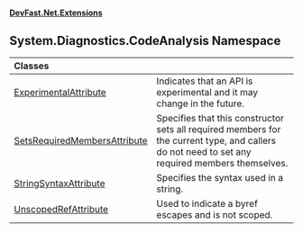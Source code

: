 #### [DevFast.Net.Extensions](index.md 'index')

## System.Diagnostics.CodeAnalysis Namespace

| Classes | |
| :--- | :--- |
| [ExperimentalAttribute](System.Diagnostics.CodeAnalysis.ExperimentalAttribute.md 'System.Diagnostics.CodeAnalysis.ExperimentalAttribute') | Indicates that an API is experimental and it may change in the future. |
| [SetsRequiredMembersAttribute](System.Diagnostics.CodeAnalysis.SetsRequiredMembersAttribute.md 'System.Diagnostics.CodeAnalysis.SetsRequiredMembersAttribute') | Specifies that this constructor sets all required members for the current type, and callers do not need to set any required members themselves. |
| [StringSyntaxAttribute](System.Diagnostics.CodeAnalysis.StringSyntaxAttribute.md 'System.Diagnostics.CodeAnalysis.StringSyntaxAttribute') | Specifies the syntax used in a string. |
| [UnscopedRefAttribute](System.Diagnostics.CodeAnalysis.UnscopedRefAttribute.md 'System.Diagnostics.CodeAnalysis.UnscopedRefAttribute') | Used to indicate a byref escapes and is not scoped. |
